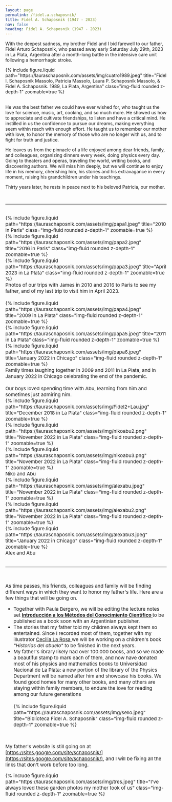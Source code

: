 ```yaml
---
layout: page
permalink: /fidel.a.schaposnik/
title: Fidel A. Schaposnik (1947 - 2023)
nav: false
heading: Fidel A. Schaposnik (1947 - 2023)
---
```

  
With the deepest sadness, my brother Fidel and I bid farewell to our father, Fidel Arturo Schaposnik, who passed away early Saturday July 29th, 2023 in La Plata, Argentina after a month-long battle in the intensive care unit following a hemorrhagic stroke.

<div class="row">
    <div class="col-sm mt-3 mt-md-0">
        {% include  figure.liquid path="https://lauraschaposnik.com/assets/img/cuatro1989.jpeg" title="Fidel I. Schaposnik Massolo, Patricia Massolo, Laura P. Schaposnik Massolo, & Fidel A. Schaposnik. 1989, La Plata, Argentina" class="img-fluid rounded z-depth-1" zoomable=true %}
    </div>
</div>

<br>


He was the best father we could have ever wished for, who taught us the love for science, music, art, cooking, and so much more. He showed us how to appreciate and cultivate friendships, to listen and have a critical mind. He instilled in us the confidence to pursue our dreams, making everything seem within reach with enough effort. He taught us to remember our mother with love, to honor the memory of those who are no longer with us, and to fight for truth and justice.

He leaves us from the pinnacle of a life enjoyed among dear friends, family, and colleagues, organizing dinners every week, doing physics every day. Going to theaters and operas, traveling the world, writing books, and discovering authors. We will miss him deeply, but we will continue to enjoy life in his memory, cherishing him, his stories and his extravagance in every moment, raising his grandchildren under his teachings.

Thirty years later, he rests in peace next to his beloved Patricia, our mother.


<br>
<hr>
<span style="font-size:15px">
<br>


<div class="row">
    <div class="col-sm mt-3 mt-md-0">
        {% include  figure.liquid path="https://lauraschaposnik.com/assets/img/papa1.jpeg" title="2010 in Paris" class="img-fluid rounded z-depth-1" zoomable=true %}
    </div>
    <div class="col-sm mt-3 mt-md-0">
        {% include  figure.liquid path="https://lauraschaposnik.com/assets/img/papa2.jpeg" title="2016 in Paris" class="img-fluid rounded z-depth-1" zoomable=true %}
    </div>
    <div class="col-sm mt-3 mt-md-0">
        {% include  figure.liquid path="https://lauraschaposnik.com/assets/img/papa3.jpeg" title="April 2023 in La Plata" class="img-fluid rounded z-depth-1" zoomable=true %}
    </div>
</div>
<div class="caption">
Photos of our trips with James in 2010 and 2016 to Paris to see my father, and of my last trip to visit him in April 2023.
</div>

<br>

<div class="row">
    <div class="col-sm mt-3 mt-md-0">
        {% include  figure.liquid path="https://lauraschaposnik.com/assets/img/papa4.jpeg" title="2009 in La Plata" class="img-fluid rounded z-depth-1" zoomable=true %}
    </div>
    <div class="col-sm mt-3 mt-md-0">
        {% include  figure.liquid path="https://lauraschaposnik.com/assets/img/papa5.jpeg" title="2011 in La Plata" class="img-fluid rounded z-depth-1" zoomable=true %}
    </div>
    <div class="col-sm mt-3 mt-md-0">
        {% include  figure.liquid path="https://lauraschaposnik.com/assets/img/papa6.jpeg" title="January 2022 in Chicago" class="img-fluid rounded z-depth-1" zoomable=true %}
    </div>
</div>
<div class="caption">
Family times laughing together in 2009 and 2011 in La Plata, and in January 2022 in Chicago celebrating the end of the pandemic. 
</div>


<br>
Our boys loved spending time with Abu, learning from him and sometimes just admiring him. 

<div class="row">
    <div class="col-sm mt-3 mt-md-0">
        {% include  figure.liquid path="https://lauraschaposnik.com/assets/img/Fidel2+Lau.jpg" title="December 2018 in La Plata" class="img-fluid rounded z-depth-1" zoomable=true %}
    </div>
    <div class="col-sm mt-3 mt-md-0">
        {% include  figure.liquid path="https://lauraschaposnik.com/assets/img/nikoabu2.png" title="November 2022 in La Plata" class="img-fluid rounded z-depth-1" zoomable=true %}
    </div>
    <div class="col-sm mt-3 mt-md-0">
        {% include  figure.liquid path="https://lauraschaposnik.com/assets/img/nikoabu3.png" title="November 2022 in La Plata" class="img-fluid rounded z-depth-1" zoomable=true %}
    </div>
</div>
<div class="caption">
Niko and Abu
</div>

<div class="row">
    <div class="col-sm mt-3 mt-md-0">
        {% include  figure.liquid path="https://lauraschaposnik.com/assets/img/alexabu.jpeg" title="November 2022 in La Plata" class="img-fluid rounded z-depth-1" zoomable=true %}
    </div>
    <div class="col-sm mt-3 mt-md-0">
        {% include  figure.liquid path="https://lauraschaposnik.com/assets/img/alexabu2.png" title="November 2022 in La Plata" class="img-fluid rounded z-depth-1" zoomable=true %}
    </div>
    <div class="col-sm mt-3 mt-md-0">
        {% include  figure.liquid path="https://lauraschaposnik.com/assets/img/alexabu3.jpeg" title="January 2022 in Chicago" class="img-fluid rounded z-depth-1" zoomable=true %}
    </div>
</div>
<div class="caption">
Alex and Abu
</div>


<br>
<hr>
<span style="font-size:15px">
<br>

As time passes, his friends, colleagues and family will be finding different ways in which they want to honor my father's life. Here are a few things that will be going on.  

<ul>
  <li>Together with Paula Bergero, we will be editing the lecture notes set <b> <a href="https://drive.google.com/file/d/12x3c2ijrgWEtS9-1CEpIH16kfKPJcQAX/view"> Introducción a los Métodos
del Conocimiento Científico </a></b> to be published as a book soon with an Argentinian publisher. </li>
    
  <li>The stories that my father told my children always kept them so entertained. Since I recorded most of them, together with my illustrator  <a href="https://www.instagram.com/cecilialarosa.ilus/?hl=en"> Cecilia La Rosa </a>we will be working on a children's book <i>"Historias del abuelo"</i> to be finished in the next years.  </li>


  <li>My father's library likely had over 100.000 books, and so we made a beautiful stamp to mark each of them, and now have donated most of his physics and mathematics books to Universidad Nacional de La Plata: a new portion of the library of the Physics Department will  be named after him and showcase his books. We found good homes for many other books, and many others are staying within family members, to endure the love for reading among our future generations </li>

<br>

  <div class="row">
    <div class="col-sm mt-3 mt-md-0">
        {% include  figure.liquid path="https://lauraschaposnik.com/assets/img/sello.jpeg" title="Biblioteca Fidel A. Schaposnik" class="img-fluid rounded z-depth-1" zoomable=true %}
    </div>
</div>
</ul>
<br>

My father's website is still going on at [https://sites.google.com/site/schaposnik/](https://sites.google.com/site/schaposnik/), and I will be fixing all the links that don't work before too long. 

<div class="row">
    <div class="col-sm mt-3 mt-md-0">
        {% include  figure.liquid path="https://lauraschaposnik.com/assets/img/tres.jpeg" title="I've always loved these garden photos my mother took of us" class="img-fluid rounded z-depth-1" zoomable=true %}
    </div>
</div>

<br>

